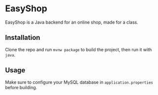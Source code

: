 # EasyShop

EasyShop is a Java backend for an online shop, made for a class.

## Installation

Clone the repo and run `mvnw package` to build the project, then run it with `java`.

## Usage

Make sure to configure your MySQL database in `application.properties` before building.